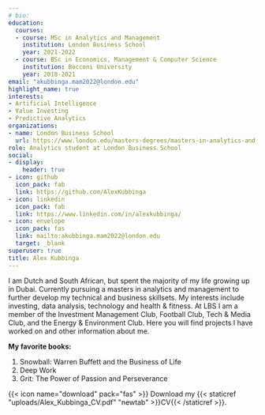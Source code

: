 ```yaml
---
# bio: 
education:
  courses:
  - course: MSc in Analytics and Management
    institution: London Business School
    year: 2021-2022
  - course: BSc in Economics, Management & Computer Science
    institution: Bocconi University
    year: 2018-2021
email: "akubbinga.mam2022@london.edu"
highlight_name: true
interests:
- Artificial Intelligence
- Value Investing
- Predictive Analytics
organizations:
- name: London Business School
  url: https://www.london.edu/masters-degrees/masters-in-analytics-and-management
role: Analytics student at London Business School
social:
- display:
    header: true
- icon: github
  icon_pack: fab
  link: https://github.com/AlexKubbinga
- icon: linkedin
  icon_pack: fab
  link: https://www.linkedin.com/in/alexkubbinga/
- icon: envelope
  icon_pack: fas
  link: mailto:akubbinga.mam2022@london.edu
  target: _blank
superuser: true
title: Alex Kubbinga
---
```


I am Dutch and South African, but spent the majority of my life growing up in Dubai. Currently pursuing a masters in analytics and management to further develop my technical and business skillsets. My interests include investing, data analysis, technology and health & fitness. At LBS I am a member of the Investment Management Club, Football Club, Tech & Media Club, and the Energy & Environment Club. Here you will find projects I have worked on and other information about me. 

**My favorite books:**
1. Snowball: Warren Buffett and the Business of Life
2. Deep Work
3. Grit: The Power of Passion and Perseverance

{{< icon name="download" pack="fas" >}} Download my {{< staticref "uploads/Alex_Kubbinga_CV.pdf" "newtab" >}}CV{{< /staticref >}}.

